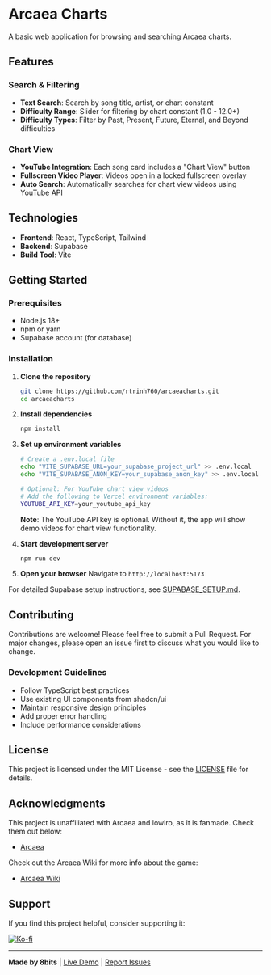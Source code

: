 # Arcaea Charts

A basic web application for browsing and searching Arcaea charts.

## Features

### **Search & Filtering**
- **Text Search**: Search by song title, artist, or chart constant
- **Difficulty Range**:  Slider for filtering by chart constant (1.0 - 12.0+)
- **Difficulty Types**: Filter by Past, Present, Future, Eternal, and Beyond difficulties

### **Chart View**
- **YouTube Integration**: Each song card includes a "Chart View" button
- **Fullscreen Video Player**: Videos open in a locked fullscreen overlay
- **Auto Search**: Automatically searches for chart view videos using YouTube API

## Technologies
- **Frontend**: React, TypeScript, Tailwind
- **Backend**: Supabase
- **Build Tool**: Vite

## Getting Started

### Prerequisites
- Node.js 18+ 
- npm or yarn
- Supabase account (for database)

### Installation

1. **Clone the repository**
   ```bash
   git clone https://github.com/rtrinh760/arcaeacharts.git
   cd arcaeacharts
   ```

2. **Install dependencies**
   ```bash
   npm install
   ```

3. **Set up environment variables**
   ```bash
   # Create a .env.local file
   echo "VITE_SUPABASE_URL=your_supabase_project_url" >> .env.local
   echo "VITE_SUPABASE_ANON_KEY=your_supabase_anon_key" >> .env.local
   
   # Optional: For YouTube chart view videos
   # Add the following to Vercel environment variables:
   YOUTUBE_API_KEY=your_youtube_api_key
   ```
   
   **Note**: The YouTube API key is optional. Without it, the app will show demo videos for chart view functionality.

4. **Start development server**
   ```bash
   npm run dev
   ```

5. **Open your browser**
   Navigate to `http://localhost:5173`

For detailed Supabase setup instructions, see [SUPABASE_SETUP.md](SUPABASE_SETUP.md).

## Contributing

Contributions are welcome! Please feel free to submit a Pull Request. For major changes, please open an issue first to discuss what you would like to change.

### Development Guidelines
- Follow TypeScript best practices
- Use existing UI components from shadcn/ui
- Maintain responsive design principles
- Add proper error handling
- Include performance considerations

## License

This project is licensed under the MIT License - see the [LICENSE](LICENSE) file for details.

## Acknowledgments

This project is unaffiliated with Arcaea and lowiro, as it is fanmade. Check  them out below:

- [Arcaea](https://arcaea.lowiro.com/)

Check out the Arcaea Wiki for more info about the game:

- [Arcaea Wiki](https://arcaea.fandom.com/wiki/Arcaea_Wiki)

## Support

If you find this project helpful, consider supporting it:

[![Ko-fi](https://storage.ko-fi.com/cdn/kofi5.png?v=6)](https://ko-fi.com/S6S41JCXEZ)

---

**Made by 8bits** | [Live Demo](https://arcaeacharts.vercel.app) | [Report Issues](https://github.com/rtrinh760/arcaeacharts/issues)
